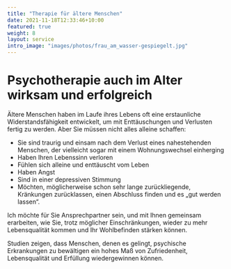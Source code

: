 ```yaml
---
title: "Therapie für ältere Menschen"
date: 2021-11-18T12:33:46+10:00
featured: true
weight: 8
layout: service
intro_image: "images/photos/frau_am_wasser-gespiegelt.jpg"
---
```

# Psychotherapie auch im Alter wirksam und erfolgreich

Ältere Menschen haben im Laufe ihres Lebens oft eine erstaunliche Widerstandsfähigkeit entwickelt, um mit Enttäuschungen und Verlusten fertig zu werden. Aber Sie müssen nicht alles alleine schaffen:

* Sie sind traurig und einsam nach dem Verlust eines  nahestehenden Menschen, der vielleicht sogar mit einem Wohnungswechsel einherging
* Haben Ihren Lebenssinn verloren
* Fühlen sich alleine und enttäuscht vom Leben
* Haben Angst
* Sind in einer depressiven Stimmung
* Möchten, möglicherweise schon sehr lange zurückliegende, Kränkungen zurücklassen, einen Abschluss finden und es „gut werden lassen“.

Ich möchte für Sie Ansprechpartner sein, und mit Ihnen gemeinsam erarbeiten, wie Sie, trotz möglicher  Einschränkungen, wieder zu mehr Lebensqualität kommen und Ihr Wohlbefinden stärken können.

Studien zeigen, dass Menschen, denen es gelingt,  psychische Erkrankungen zu bewältigen ein hohes Maß von Zufriedenheit, Lebensqualität und Erfüllung wiedergewinnen können.

